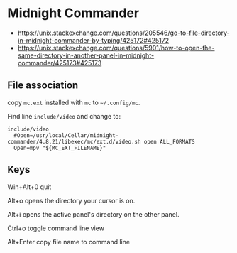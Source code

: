 # Midnight Commander

- https://unix.stackexchange.com/questions/205546/go-to-file-directory-in-midnight-commander-by-typing/425172#425172
- https://unix.stackexchange.com/questions/5901/how-to-open-the-same-directory-in-another-panel-in-midnight-commander/425173#425173

## File association

copy `mc.ext` installed with `mc` to `~/.config/mc`.

Find line `include/video` and change to:

```
include/video
  #Open=/usr/local/Cellar/midnight-commander/4.8.21/libexec/mc/ext.d/video.sh open ALL_FORMATS
  Open=mpv "${MC_EXT_FILENAME}"
```

## Keys

Win+Alt+0 quit

Alt+o opens the directory your cursor is on.

Alt+i opens the active panel's directory on the other panel.

Ctrl+o toggle command line view

Alt+Enter copy file name to command line
